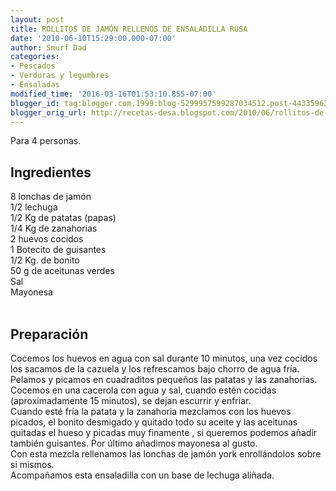 ```yaml
---
layout: post
title: ROLLITOS DE JAMÓN RELLENOS DE ENSALADILLA RUSA
date: '2010-06-10T15:29:00.000-07:00'
author: Smurf Dad
categories:
- Pescados
- Verduras y legumbres
- Ensaladas
modified_time: '2016-03-16T01:53:10.855-07:00'
blogger_id: tag:blogger.com,1999:blog-5299957599287034512.post-4433596352763658524
blogger_orig_url: http://recetas-desa.blogspot.com/2010/06/rollitos-de-jamon-rellenos-de.html
---
```


Para 4 personas.<br /><a name='more'></a><h2>Ingredientes</h2>8 lonchas de jamón<br />1/2 lechuga<br />1/2 Kg de patatas (papas)<br />1/4 Kg de zanahorias<br />2 huevos cocidos<br />1 Botecito de guisantes<br />1/2 Kg. de bonito<br />50 g de aceitunas verdes<br />Sal<br />Mayonesa<br /><br /><h2>Preparación</h2>Cocemos los huevos en agua con sal durante 10 minutos, una vez cocidos los sacamos de la cazuela y los refrescamos bajo chorro de agua fría.<br />Pelamos y picamos en cuadraditos pequeños las patatas y las zanahorias.<br />Cocemos en una cacerola con agua y sal, cuando estén cocidas (aproximadamente 15 minutos), se dejan escurrir y enfriar.<br />Cuando esté fría la patata y la zanahoria mezclamos con los huevos picados, el bonito desmigado y quitado todo su aceite y las aceitunas quitadas el hueso y picadas muy finamente , si queremos podemos añadir también guisantes. Por último añadimos mayonesa al gusto.<br />Con esta mezcla rellenamos las lonchas de jamón york enrollándolos sobre si mismos.<br />Acompañamos esta ensaladilla con un base de lechuga aliñada.
